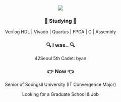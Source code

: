 <h3 align="center"><img src="https://capsule-render.vercel.app/api?type=venom&height=200&section=header&text=Zi-Yoon%20&color=0:D091F6,100:B291F6&fontSize=90&fontColor=534866&animation=fadeIn" /></h3>

<h3 align="center">📖 Studying 📖</h3>
<div align="center">
    <p align="center">
        Verilog HDL | Vivado | Quartus | FPGA | C | Assembly
    </p>
</div>

<h3 align="center">🔍 I was.. 🔍</h3>
<div align="center">
    <p align="center">
        42Seoul 5th Cadet: byan
    </p>
</div>

<h3 align="center">👉 Now 👈</h3>
<div align="center">
    <p align="center">
        Senior of Soongsil University (IT Convergence Major)
    </p>
    <p align="center">
        Looking for a Graduate School & Job
    </p>
</div>
